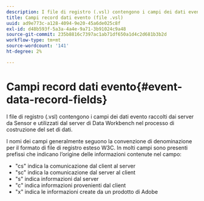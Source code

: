```yaml
---
description: I file di registro (.vsl) contengono i campi dei dati evento raccolti dai server da Sensor e utilizzati dal server di Data Workbench nel processo di costruzione del set di dati.
title: Campi record dati evento (file .vsl)
uuid: ad9e773c-a128-4094-9e20-45a6de025c8f
exl-id: d48b593f-5a3a-4a4e-9a71-3b91024c9a48
source-git-commit: 235b8816c7397ac1ab71df650a1d4c2d681b3b2d
workflow-type: tm+mt
source-wordcount: '141'
ht-degree: 2%

---
```


# Campi record dati evento{#event-data-record-fields}

I file di registro (.vsl) contengono i campi dei dati evento raccolti dai server da Sensor e utilizzati dal server di Data Workbench nel processo di costruzione del set di dati.

I nomi dei campi generalmente seguono la convenzione di denominazione per il formato di file di registro esteso W3C. In molti campi sono presenti prefissi che indicano l’origine delle informazioni contenute nel campo:

* &quot;cs&quot; indica la comunicazione dal client al server
* &quot;sc&quot; indica la comunicazione dal server al client
* &quot;s&quot; indica informazioni dal server
* &quot;c&quot; indica informazioni provenienti dal client
* &quot;x&quot; indica le informazioni create da un prodotto di Adobe
